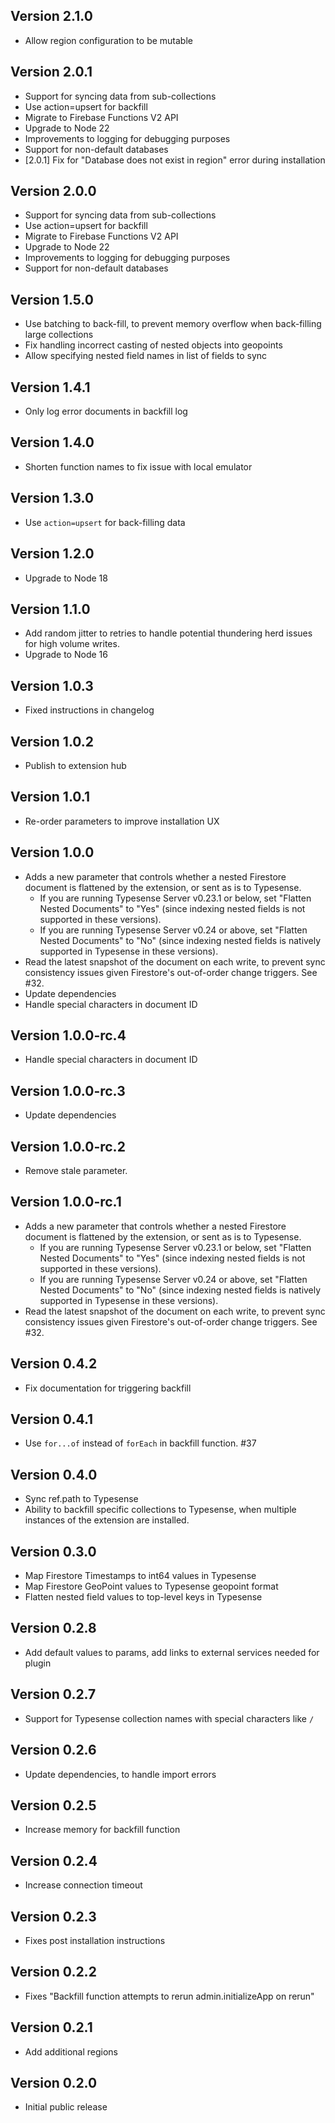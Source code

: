 ## Version 2.1.0

- Allow region configuration to be mutable

## Version 2.0.1

- Support for syncing data from sub-collections
- Use action=upsert for backfill
- Migrate to Firebase Functions V2 API
- Upgrade to Node 22
- Improvements to logging for debugging purposes
- Support for non-default databases
- [2.0.1] Fix for "Database does not exist in region" error during installation

## Version 2.0.0

- Support for syncing data from sub-collections
- Use action=upsert for backfill
- Migrate to Firebase Functions V2 API
- Upgrade to Node 22
- Improvements to logging for debugging purposes
- Support for non-default databases

## Version 1.5.0

- Use batching to back-fill, to prevent memory overflow when back-filling large collections
- Fix handling incorrect casting of nested objects into geopoints
- Allow specifying nested field names in list of fields to sync

## Version 1.4.1

- Only log error documents in backfill log

## Version 1.4.0

- Shorten function names to fix issue with local emulator

## Version 1.3.0

- Use `action=upsert` for back-filling data

## Version 1.2.0

- Upgrade to Node 18

## Version 1.1.0

- Add random jitter to retries to handle potential thundering herd issues for high volume writes.
- Upgrade to Node 16

## Version 1.0.3

- Fixed instructions in changelog 

## Version 1.0.2

- Publish to extension hub

## Version 1.0.1

- Re-order parameters to improve installation UX

## Version 1.0.0

- Adds a new parameter that controls whether a nested Firestore document is flattened by the extension, or sent as is to Typesense.
  - If you are running Typesense Server v0.23.1 or below, set "Flatten Nested Documents" to "Yes" (since indexing nested fields is not supported in these versions).
  - If you are running Typesense Server v0.24 or above, set "Flatten Nested Documents" to "No" (since indexing nested fields is natively supported in Typesense in these versions).
- Read the latest snapshot of the document on each write, to prevent sync consistency issues given Firestore's out-of-order change triggers. See #32.
- Update dependencies
- Handle special characters in document ID


## Version 1.0.0-rc.4

- Handle special characters in document ID

## Version 1.0.0-rc.3

- Update dependencies

## Version 1.0.0-rc.2

- Remove stale parameter.

## Version 1.0.0-rc.1

- Adds a new parameter that controls whether a nested Firestore document is flattened by the extension, or sent as is to Typesense.
  - If you are running Typesense Server v0.23.1 or below, set "Flatten Nested Documents" to "Yes" (since indexing nested fields is not supported in these versions).
  - If you are running Typesense Server v0.24 or above, set "Flatten Nested Documents" to "No" (since indexing nested fields is natively supported in Typesense in these versions).
- Read the latest snapshot of the document on each write, to prevent sync consistency issues given Firestore's out-of-order change triggers. See #32.

## Version 0.4.2

- Fix documentation for triggering backfill

## Version 0.4.1

- Use `for...of` instead of `forEach` in backfill function. #37

## Version 0.4.0

- Sync ref.path to Typesense
- Ability to backfill specific collections to Typesense, when multiple instances of the extension are installed.

## Version 0.3.0

- Map Firestore Timestamps to int64 values in Typesense
- Map Firestore GeoPoint values to Typesense geopoint format
- Flatten nested field values to top-level keys in Typesense

## Version 0.2.8

- Add default values to params, add links to external services needed for plugin

## Version 0.2.7

- Support for Typesense collection names with special characters like `/`

## Version 0.2.6

- Update dependencies, to handle import errors

## Version 0.2.5

- Increase memory for backfill function

## Version 0.2.4

- Increase connection timeout

## Version 0.2.3

- Fixes post installation instructions

## Version 0.2.2

- Fixes "Backfill function attempts to rerun admin.initializeApp on rerun"

## Version 0.2.1

- Add additional regions

## Version 0.2.0

- Initial public release
